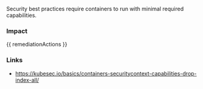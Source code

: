 
Security best practices require containers to run with minimal required capabilities.

### Impact
<!-- Add Impact here -->

<!-- DO NOT CHANGE -->
{{ remediationActions }}

### Links
- https://kubesec.io/basics/containers-securitycontext-capabilities-drop-index-all/



